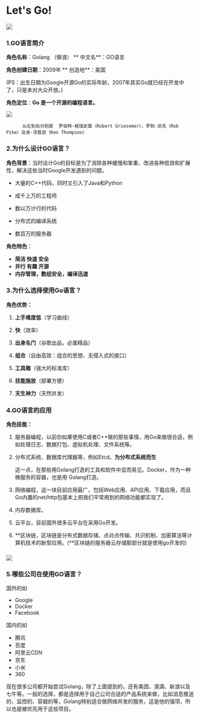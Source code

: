 # Let's  Go!

![](/assets/timg.jpg)

### 1.GO语言简介

**角色名称**：Golang  （够浪） ** 中文名**：GO语言

**角色创建日期**：2009年   ** 创造地**：美国

\(PS：出生日期为Google开源Go的实际年龄，2007年其实Go就已经在开发中了，只是未对大众开放。\)

**角色定位**：**Go 是一个开源的编程语言。**

![](/assets/99999.jpg)

```
      从左到右分别是  罗伯特·格瑞史莫（Robert Griesemer），罗勃·派克（Rob Pike）及肯·汤普逊（Ken Thompson）
```

### 2.**为什么设计GO语言？**

**角色背景**：当时设计Go的目标是为了消除各种缓慢和笨重、改进各种低效和扩展性，解决这些当时Google开发遇到的问题。

* 大量的C++代码，同时又引入了Java和Python

* 成千上万的工程师

* 数以万计行的代码

* 分布式的编译系统

* 数百万的服务器

**角色特色**：

* **简洁 快速 安全**
* **并行 有趣 开源**
* **内存管理，数组安全，编译迅速**

### 3.**为什么选择使用Go语言？**

**角色优势：**

1. **上手难度低**（学习曲线）

2. **快**（效率）

3. **出身名门**（谷歌出品，必属精品）

4. **组合**（自由高效：组合的思想、无侵入式的接口）

5. **工具箱**（强大的标准库）

6. **技能施放**（部署方便）

7. **天生神力**（天然并发）

### 4.GO语言的应用

**角色技能：**

1. 服务器编程，以前你如果使用C或者C++做的那些事情，用Go来做很合适，例如处理日志、数据打包、虚拟机处理、文件系统等。

2. 分布式系统、数据库代理器等，例如Etcd。**为分布式系统而生**

   这一点，在那些用Golang打造的工具和软件中显而易见。Docker，作为一种微服务的容器，也是用 Golang打造。

3. 网络编程，这一块目前应用最广，包括Web应用、API应用、下载应用，而且Go内置的net/http包基本上把我们平常用到的网络功能都实现了。

4. 内存数据库。

5. 云平台，目前国外很多云平台在采用Go开发。

6. **区块链，区块链是分布式数据存储、点对点传输、共识机制、加密算法等计算机技术的新型应用。\(**区块链的服务器云存储那部分就是使用go开发的\)

### ![](/assets/201803131537439596278181.png)

### 5.哪些公司在使用GO语言？

国外的如

* Google
* Docker
* Facebook

国内的如

* 腾讯
* 百度
* 阿里云CDN
* 京东
* 小米
* 360

现在很多公司都开始尝试Golang，除了上面提到的，还有美团、滴滴、新浪以及七牛等。一般的选择，都是选择用于自己公司合适的产品系统来做，比如消息推送的、监控的、容器的等，Golang特别适合做网络并发的服务，这是他的强项，所以也是被优先用于这些项目。

